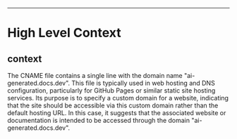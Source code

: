 

  ---
# High Level Context
## context
The CNAME file contains a single line with the domain name "ai-generated.docs.dev". This file is typically used in web hosting and DNS configuration, particularly for GitHub Pages or similar static site hosting services. Its purpose is to specify a custom domain for a website, indicating that the site should be accessible via this custom domain rather than the default hosting URL. In this case, it suggests that the associated website or documentation is intended to be accessed through the domain "ai-generated.docs.dev".

  